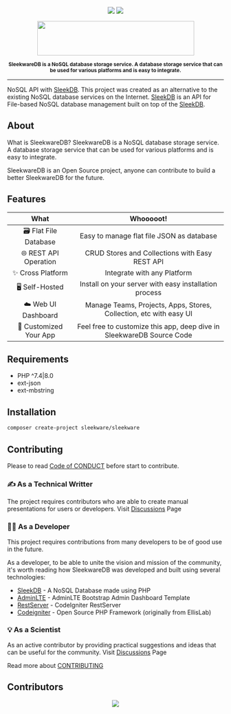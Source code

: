 <div align="center">
	<p align="center">
		<img src="http://img.shields.io/badge/help-wanted-lightgreen.svg"> <img src="http://img.shields.io/badge/LICENSE-MIT-green.svg">
	</p>
	<p align="center">
		<img src="https://i.ibb.co/dmKd2Yr/logo-with-no-bg.png" width="365" height="80">
	</p>
	<strong><small>SleekwareDB is a NoSQL database storage service. A database storage service that can be used for various platforms and is easy to integrate.</small></strong>
</div>
<hr>

NoSQL API with [SleekDB](https://sleekdb.github.io/). This project was created as an alternative to the existing NoSQL database services on the Internet. [SleekDB](https://sleekdb.github.io/) is an API for File-based NoSQL database management built on top of the [SleekDB](https://sleekdb.github.io/).

## About

What is SleekwareDB? SleekwareDB is a NoSQL database storage service. A database storage service that can be used for various platforms and is easy to integrate.

SleekwareDB is an Open Source project, anyone can contribute to build a better SleekwareDB for the future.

## Features
| What | Whooooot! |
| :------------------------------------------------: | :----------------------------------------------------------: |
| 🗃️ Flat File Database | Easy to manage flat file JSON as database |
| 🌐 REST API Operation | CRUD Stores and Collections with Easy REST API |
| ✨ Cross Platform | Integrate with any Platform |
| 🖥️ Self-Hosted | Install on your server with easy installation process |
| ☁️ Web UI Dashboard | Manage Teams, Projects, Apps, Stores, Collection, etc with easy UI |
| 🚀 Customized Your App | Feel free to customize this app, deep dive in SleekwareDB Source Code |

## Requirements

- PHP ^7.4|8.0
- ext-json
- ext-mbstring

## Installation
```bash
composer create-project sleekware/sleekware
```

## Contributing
Please to read [Code of CONDUCT](CODE_OF_CONDUCT.md) before start to contribute.
### ✍️ As a Technical Writter
The project requires contributors who are able to create manual presentations for users or developers. Visit [Discussions](https://github.com/SleekwareDB/sleekwaredb/discussions/categories/documentation) Page

### 👨‍💻 As a Developer
This project requires contributions from many developers to be of good use in the future.

As a developer, to be able to unite the vision and mission of the community, it's worth reading how SleekwareDB was developed and built using several technologies:

- [SleekDB](https://sleekdb.github.io) - A NoSQL Database made using PHP
- [AdminLTE](https://adminlte.io) - AdminLTE Bootstrap Admin Dashboard Template
- [RestServer](https://github.com/chriskacerguis/codeigniter-restserver) - CodeIgniter RestServer
- [Codeigniter](https://github.com/bcit-ci/CodeIgniter) -  Open Source PHP Framework (originally from EllisLab)

### 💡 As a Scientist
As an active contributor by providing practical suggestions and ideas that can be useful for the community. Visit [Discussions](https://github.com/SleekwareDB/sleekwaredb/discussions/categories/ideas) Page

Read more about [CONTRIBUTING](CONTRIBUTING.md)

## Contributors

<p align="center">
	<a href = "https://github.com/SleekwareDB/sleekwaredb/graphs/contributors">
		<img src = "https://contrib.rocks/image?repo=SleekwareDB/sleekwaredb"/>
	</a>
</p>
